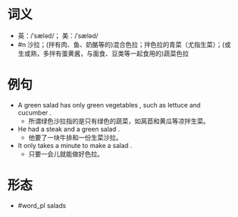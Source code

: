 # 词义
- 英：/ˈsæləd/； 美：/ˈsæləd/
- #n 沙拉；(拌有肉、鱼、奶酪等的)混合色拉；拌色拉的青菜（尤指生菜）；(或生或熟，多拌有蛋黄酱，与面食、豆类等一起食用的)蔬菜色拉
# 例句
- A green salad has only green vegetables , such as lettuce and cucumber .
	- 所谓绿色沙拉指的是只有绿色的蔬菜，如莴苣和黄瓜等凉拌生菜。
- He had a steak and a green salad .
	- 他要了一块牛排和一份生菜沙拉。
- It only takes a minute to make a salad .
	- 只要一会儿就能做好色拉。
# 形态
- #word_pl salads

